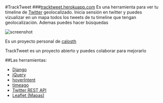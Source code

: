 #TrackTweet
###[tracktweet.herokuapp.com](http://tracktweet.herokuapp.com/)
Es una herramienta para ver tu timeline de [Twitter](https://twitter.com/) geolocalizado. Inicia sensión en twitter y puedes vizualizar en un mapa todos los tweets de tu timeline que tengan geolocalización. Ademas puedes hacer búsquedas 

![screenshot](http://i.imgur.com/F8F9I2C.jpg)


Es un proyecto personal de [calosth](https://twitter.com/calosth)

TrackTweet es un proyecto abierto y puedes colaborar para mejorarlo

##Las herramientas:
* [Django](https://www.djangoproject.com/)
* [jQuery](http://jquery.com/)
* [hoverIntent](http://cherne.net/brian/resources/jquery.hoverIntent.html)
* [timeago](http://timeago.yarp.com/)
* [Twitter REST API ](https://dev.twitter.com/)
* [Leaflet (Mapas)](http://leafletjs.com/)

